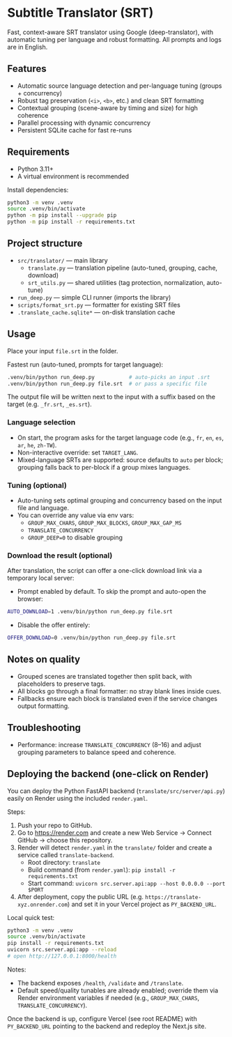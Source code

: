 # Subtitle Translator (SRT)

Fast, context-aware SRT translator using Google (deep-translator), with automatic tuning per language and robust formatting. All prompts and logs are in English.

## Features
- Automatic source language detection and per-language tuning (groups + concurrency)
- Robust tag preservation (`<i>`, `<b>`, etc.) and clean SRT formatting
- Contextual grouping (scene-aware by timing and size) for high coherence
- Parallel processing with dynamic concurrency
- Persistent SQLite cache for fast re-runs

## Requirements
- Python 3.11+
- A virtual environment is recommended

Install dependencies:

```bash
python3 -m venv .venv
source .venv/bin/activate
python -m pip install --upgrade pip
python -m pip install -r requirements.txt
```

## Project structure

- `src/translator/` — main library
	- `translate.py` — translation pipeline (auto-tuned, grouping, cache, download)
	- `srt_utils.py` — shared utilities (tag protection, normalization, auto-tune)
- `run_deep.py` — simple CLI runner (imports the library)
- `scripts/format_srt.py` — formatter for existing SRT files
- `.translate_cache.sqlite*` — on-disk translation cache

## Usage
Place your input `file.srt` in the folder.

Fastest run (auto-tuned, prompts for target language):

```bash
.venv/bin/python run_deep.py           # auto-picks an input .srt
.venv/bin/python run_deep.py file.srt  # or pass a specific file
```

The output file will be written next to the input with a suffix based on the target (e.g. `_fr.srt`, `_es.srt`).

<!-- API server section removed: this project is now CLI-only and does not ship an HTTP API. -->

### Language selection
- On start, the program asks for the target language code (e.g., `fr`, `en`, `es`, `ar`, `he`, `zh-TW`).
- Non-interactive override: set `TARGET_LANG`.
- Mixed-language SRTs are supported: source defaults to `auto` per block; grouping falls back to per-block if a group mixes languages.

### Tuning (optional)
- Auto-tuning sets optimal grouping and concurrency based on the input file and language.
- You can override any value via env vars:
	- `GROUP_MAX_CHARS`, `GROUP_MAX_BLOCKS`, `GROUP_MAX_GAP_MS`
	- `TRANSLATE_CONCURRENCY`
	- `GROUP_DEEP=0` to disable grouping

### Download the result (optional)
After translation, the script can offer a one-click download link via a temporary local server:

- Prompt enabled by default. To skip the prompt and auto-open the browser:

```bash
AUTO_DOWNLOAD=1 .venv/bin/python run_deep.py file.srt
```

- Disable the offer entirely:

```bash
OFFER_DOWNLOAD=0 .venv/bin/python run_deep.py file.srt
```

## Notes on quality
- Grouped scenes are translated together then split back, with placeholders to preserve tags.
- All blocks go through a final formatter: no stray blank lines inside cues.
- Fallbacks ensure each block is translated even if the service changes output formatting.

## Troubleshooting
- Performance: increase `TRANSLATE_CONCURRENCY` (8–16) and adjust grouping parameters to balance speed and coherence.

## Deploying the backend (one-click on Render)

You can deploy the Python FastAPI backend (`translate/src/server/api.py`) easily on Render using the included `render.yaml`.

Steps:

1. Push your repo to GitHub.
2. Go to https://render.com and create a new Web Service -> Connect GitHub -> choose this repository.
3. Render will detect `render.yaml` in the `translate/` folder and create a service called `translate-backend`.
	- Root directory: `translate`
	- Build command (from `render.yaml`): `pip install -r requirements.txt`
	- Start command: `uvicorn src.server.api:app --host 0.0.0.0 --port $PORT`
4. After deployment, copy the public URL (e.g. `https://translate-xyz.onrender.com`) and set it in your Vercel project as `PY_BACKEND_URL`.

Local quick test:

```bash
python3 -m venv .venv
source .venv/bin/activate
pip install -r requirements.txt
uvicorn src.server.api:app --reload
# open http://127.0.0.1:8000/health
```

Notes:
- The backend exposes `/health`, `/validate` and `/translate`.
- Default speed/quality tunables are already enabled; override them via Render environment variables if needed (e.g., `GROUP_MAX_CHARS`, `TRANSLATE_CONCURRENCY`).

Once the backend is up, configure Vercel (see root README) with `PY_BACKEND_URL` pointing to the backend and redeploy the Next.js site.
